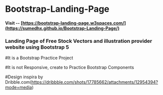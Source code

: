# Bootstrap-Landing-Page
#### Visit -- [https://bootstrap-landing-page.w3spaces.com/](https://sumedhx.github.io/Bootstrap-Landing-Page/)

### Landing Page of Free Stock Vectors and illustration provider website using Bootstrap 5 <br>

#It is a Bootstrap Practice Project <br>

#It is not Responsive, create to Practice Bootstrap Components <br>

#Design inspira by Dribble.com(https://dribbble.com/shots/17785662/attachments/12954394?mode=media) <br>
